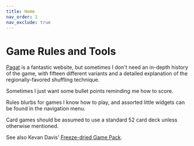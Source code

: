 ```yaml
---
title: Home
nav_order: 1
nav_exclude: true
---
```


# Game Rules and Tools

[Pagat](https://www.pagat.com/) is a fantastic website, but sometimes I don't need  an in-depth history of the game, with fifteen different variants and a detailed explanation of the regionally-favored shuffling technique.

Sometimes I just want some bullet points reminding me how to score.

Rules blurbs for games
I know how to play,
and assorted little widgets 
can be found in the navigation menu.

Card games should be assumed to use a standard 52 card deck unless otherwise mentioned. 

See also Kevan Davis' [Freeze-dried Game Pack](https://kevan.org/fdgp/index.php).